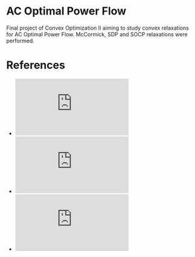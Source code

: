 # AC Optimal Power Flow

Final project of Convex Optimization II aiming to study convex relaxations for AC Optimal Power Flow.
McCormick, SDP and SOCP relaxations were performed.

# References

- ![[1] The Power Grid Library for Benchmarking AC Optimal Power Flow Algorithms](https://arxiv.org/pdf/1908.02788.pdf)
- ![[2] Strong SOCP Relaxations for the Optimal Power Flow Problem](https://arxiv.org/pdf/1504.06770.pdf)
- ![[3] The QC Relaxation: A Theoretical and Computational Study on Optimal Power Flow](https://arxiv.org/pdf/1502.07847.pdf)
